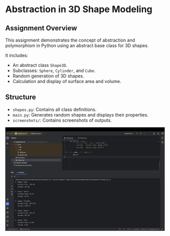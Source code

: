 # Abstraction in 3D Shape Modeling

## Assignment Overview
This assignment demonstrates the concept of abstraction and polymorphism in Python using an abstract base class for 3D shapes.

It includes:
- An abstract class `Shape3D`.
- Subclasses: `Sphere`, `Cylinder`, and `Cube`.
- Random generation of 3D shapes.
- Calculation and display of surface area and volume.

## Structure
- `shapes.py`: Contains all class definitions.
- `main.py`: Generates random shapes and displays their properties.
- `screenshots/`: Contains screenshots of outputs.

![Alt Text](https://github.com/vhenewer/Abstraction-in-3D-Shape-Modeling/blob/main/screenshot.1-5.png)
